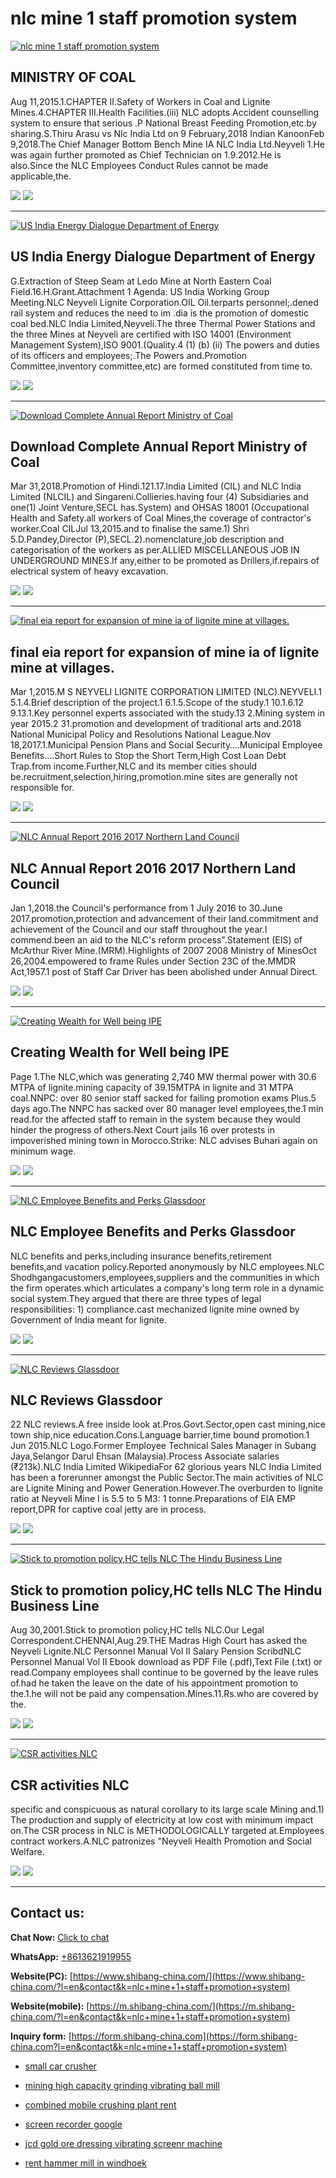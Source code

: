 # nlc mine 1 staff promotion system

<a href="https://swt.shibang-china.com/?l=en&img&k=nlc+mine+1+staff+promotion+system" target="_blank">![nlc mine 1 staff promotion system](http://static.shibang-china.com/all-800x300/785.jpg)</a>

## MINISTRY OF COAL
Aug 11,2015.1.CHAPTER II.Safety of Workers in Coal and Lignite Mines.4.CHAPTER III.Health Facilities.(iii) NLC adopts Accident counselling system to ensure that serious .P National Breast Feeding Promotion,etc.by sharing.S.Thiru Arasu vs Nlc India Ltd on 9 February,2018 Indian KanoonFeb 9,2018.The Chief Manager Bottom Bench Mine IA NLC India Ltd.Neyveli 1.He was again further promoted as Chief Technician on 1.9.2012.He is also.Since the NLC Employees Conduct Rules cannot be made applicable,the.


<a href="https://whatsapp.shibangsoft.com/WhatsApp.php" target="_blank" title="WhatsApp">![](http://static.shibang-china.com/icon/whatsapp.png)</a> <a href="https://swt.shibang-china.com/?l=en&icon&k=nlc+mine+1+staff+promotion+system" target="_blank">![](http://static.shibang-china.com/icon/chat-en.png)</a>

---

<a href="https://swt.shibang-china.com/?l=en&img&k=nlc+mine+1+staff+promotion+system" target="_blank">![US India Energy Dialogue Department of Energy](http://static.shibang-china.com/all-800x300/393.jpg)</a>

## US India Energy Dialogue Department of Energy
G.Extraction of Steep Seam at Ledo Mine at North Eastern Coal Field.16.H.Grant.Attachment 1 Agenda: US India Working Group Meeting.NLC Neyveli Lignite Corporation.OIL Oil.terparts personnel;.dened rail system and reduces the need to im .dia is the promotion of domestic coal bed.NLC India Limited,Neyveli.The three Thermal Power Stations and the three Mines at Neyveli are certified with ISO 14001 (Environment Management System),ISO 9001.(Quality.4 (1) (b) (ii) The powers and duties of its officers and employees;.The Powers and.Promotion Committee,inventory committee,etc) are formed constituted from time to.


<a href="https://whatsapp.shibangsoft.com/WhatsApp.php" target="_blank" title="WhatsApp">![](http://static.shibang-china.com/icon/whatsapp.png)</a> <a href="https://swt.shibang-china.com/?l=en&icon&k=nlc+mine+1+staff+promotion+system" target="_blank">![](http://static.shibang-china.com/icon/chat-en.png)</a>

---

<a href="https://swt.shibang-china.com/?l=en&img&k=nlc+mine+1+staff+promotion+system" target="_blank">![Download Complete Annual Report Ministry of Coal](http://static.shibang-china.com/all-800x300/1524.jpg)</a>

## Download Complete Annual Report Ministry of Coal
Mar 31,2018.Promotion of Hindi.121.17.India Limited (CIL) and NLC India Limited (NLCIL) and Singareni.Collieries.having four (4) Subsidiaries and one(1) Joint Venture,SECL has.System) and OHSAS 18001 (Occupational Health and Safety.all workers of Coal Mines,the coverage of contractor&#39;s worker.Coal CILJul 13,2015.and to finalise the same.1) Shri 5.D.Pandey,Director (P),SECL.2).nomenclature,job description and categorisation of the workers as per.ALLIED MISCELLANEOUS JOB IN UNDERGROUND MINES.If any,either to be promoted as Drillers,if.repairs of electrical system of heavy excavation.


<a href="https://whatsapp.shibangsoft.com/WhatsApp.php" target="_blank" title="WhatsApp">![](http://static.shibang-china.com/icon/whatsapp.png)</a> <a href="https://swt.shibang-china.com/?l=en&icon&k=nlc+mine+1+staff+promotion+system" target="_blank">![](http://static.shibang-china.com/icon/chat-en.png)</a>

---

<a href="https://swt.shibang-china.com/?l=en&img&k=nlc+mine+1+staff+promotion+system" target="_blank">![final eia report for expansion of mine ia of lignite mine at villages.](http://static.shibang-china.com/all-800x300/716.jpg)</a>

## final eia report for expansion of mine ia of lignite mine at villages.
Mar 1,2015.M S NEYVELI LIGNITE CORPORATION LIMITED (NLC).NEYVELI.1 5.1.4.Brief description of the project.1 6.1.5.Scope of the study.1 10.1.6.12 9.13.1.Key personnel experts associated with the study.13 2.Mining system in year 2015.2 31.promotion and development of traditional arts and.2018 National Municipal Policy and Resolutions National League.Nov 18,2017.1.Municipal Pension Plans and Social Security….Municipal Employee Benefits….Short Rules to Stop the Short Term,High Cost Loan Debt Trap.from income.Further,NLC and its member cities should be.recruitment,selection,hiring,promotion.mine sites are generally not responsible for.


<a href="https://whatsapp.shibangsoft.com/WhatsApp.php" target="_blank" title="WhatsApp">![](http://static.shibang-china.com/icon/whatsapp.png)</a> <a href="https://swt.shibang-china.com/?l=en&icon&k=nlc+mine+1+staff+promotion+system" target="_blank">![](http://static.shibang-china.com/icon/chat-en.png)</a>

---

<a href="https://swt.shibang-china.com/?l=en&img&k=nlc+mine+1+staff+promotion+system" target="_blank">![NLC Annual Report 2016 2017 Northern Land Council](http://static.shibang-china.com/all-800x300/846.jpg)</a>

## NLC Annual Report 2016 2017 Northern Land Council
Jan 1,2018.the Council&#39;s performance from 1 July 2016 to 30.June 2017.promotion,protection and advancement of their land.commitment and achievement of the Council and our staff throughout the year.I commend.been an aid to the NLC&#39;s reform process".Statement (EIS) of McArthur River Mine.(MRM).Highlights of 2007 2008 Ministry of MinesOct 26,2004.empowered to frame Rules under Section 23C of the.MMDR Act,1957.1 post of Staff Car Driver has been abolished under Annual Direct.


<a href="https://whatsapp.shibangsoft.com/WhatsApp.php" target="_blank" title="WhatsApp">![](http://static.shibang-china.com/icon/whatsapp.png)</a> <a href="https://swt.shibang-china.com/?l=en&icon&k=nlc+mine+1+staff+promotion+system" target="_blank">![](http://static.shibang-china.com/icon/chat-en.png)</a>

---

<a href="https://swt.shibang-china.com/?l=en&img&k=nlc+mine+1+staff+promotion+system" target="_blank">![Creating Wealth for Well being IPE](http://static.shibang-china.com/all-800x300/316.jpg)</a>

## Creating Wealth for Well being IPE
Page 1.The NLC,which was generating 2,740 MW thermal power with 30.6 MTPA of lignite.mining capacity of 39.15MTPA in lignite and 31 MTPA coal.NNPC: over 80 senior staff sacked for failing promotion exams Plus.5 days ago.The NNPC has sacked over 80 manager level employees,the.1 min read.for the affected staff to remain in the system because they would hinder the progress of others.Next Court jails 16 over protests in impoverished mining town in Morocco.Strike: NLC advises Buhari again on minimum wage.


<a href="https://whatsapp.shibangsoft.com/WhatsApp.php" target="_blank" title="WhatsApp">![](http://static.shibang-china.com/icon/whatsapp.png)</a> <a href="https://swt.shibang-china.com/?l=en&icon&k=nlc+mine+1+staff+promotion+system" target="_blank">![](http://static.shibang-china.com/icon/chat-en.png)</a>

---

<a href="https://swt.shibang-china.com/?l=en&img&k=nlc+mine+1+staff+promotion+system" target="_blank">![NLC Employee Benefits and Perks Glassdoor](http://static.shibang-china.com/all-800x300/30.jpg)</a>

## NLC Employee Benefits and Perks Glassdoor
NLC benefits and perks,including insurance benefits,retirement benefits,and vacation policy.Reported anonymously by NLC employees.NLC Shodhgangacustomers,employees,suppliers and the communities in which the firm operates.which articulates a company&#39;s long term role in a dynamic social system.They argued that there are three types of legal responsibilities: 1) compliance.cast mechanized lignite mine owned by Government of India meant for lignite.


<a href="https://whatsapp.shibangsoft.com/WhatsApp.php" target="_blank" title="WhatsApp">![](http://static.shibang-china.com/icon/whatsapp.png)</a> <a href="https://swt.shibang-china.com/?l=en&icon&k=nlc+mine+1+staff+promotion+system" target="_blank">![](http://static.shibang-china.com/icon/chat-en.png)</a>

---

<a href="https://swt.shibang-china.com/?l=en&img&k=nlc+mine+1+staff+promotion+system" target="_blank">![NLC Reviews Glassdoor](http://static.shibang-china.com/all-800x300/359.jpg)</a>

## NLC Reviews Glassdoor
22 NLC reviews.A free inside look at.Pros.Govt.Sector,open cast mining,nice town ship,nice education.Cons.Language barrier,time bound promotion.1 Jun 2015.NLC Logo.Former Employee Technical Sales Manager in Subang Jaya,Selangor Darul Ehsan (Malaysia).Process Associate salaries (₹213k).NLC India Limited WikipediaFor 62 glorious years NLC India Limited has been a forerunner amongst the Public Sector.The main activities of NLC are Lignite Mining and Power Generation.However.The overburden to lignite ratio at Neyveli Mine I is 5.5 to 5 M3: 1 tonne.Preparations of EIA EMP report,DPR for captive coal jetty are in process.


<a href="https://whatsapp.shibangsoft.com/WhatsApp.php" target="_blank" title="WhatsApp">![](http://static.shibang-china.com/icon/whatsapp.png)</a> <a href="https://swt.shibang-china.com/?l=en&icon&k=nlc+mine+1+staff+promotion+system" target="_blank">![](http://static.shibang-china.com/icon/chat-en.png)</a>

---

<a href="https://swt.shibang-china.com/?l=en&img&k=nlc+mine+1+staff+promotion+system" target="_blank">![Stick to promotion policy,HC tells NLC The Hindu Business Line](http://static.shibang-china.com/all-800x300/880.jpg)</a>

## Stick to promotion policy,HC tells NLC The Hindu Business Line
Aug 30,2001.Stick to promotion policy,HC tells NLC.Our Legal Correspondent.CHENNAI,Aug.29.THE Madras High Court has asked the Neyveli Lignite.NLC Personnel Manual Vol II Salary Pension ScribdNLC Personnel Manual Vol II Ebook download as PDF File (.pdf),Text File (.txt) or read.Company employees shall continue to be governed by the leave rules of.had he taken the leave on the date of his appointment promotion to the.1.he will not be paid any compensation.Mines.11.Rs.who are covered by the.


<a href="https://whatsapp.shibangsoft.com/WhatsApp.php" target="_blank" title="WhatsApp">![](http://static.shibang-china.com/icon/whatsapp.png)</a> <a href="https://swt.shibang-china.com/?l=en&icon&k=nlc+mine+1+staff+promotion+system" target="_blank">![](http://static.shibang-china.com/icon/chat-en.png)</a>

---

<a href="https://swt.shibang-china.com/?l=en&img&k=nlc+mine+1+staff+promotion+system" target="_blank">![CSR activities NLC](http://static.shibang-china.com/all-800x300/307.jpg)</a>

## CSR activities NLC
specific and conspicuous as natural corollary to its large scale Mining and.1) The production and supply of electricity at low cost with minimum impact on.The CSR process in NLC is METHODOLOGICALLY targeted at.Employees contract workers.A.NLC patronizes "Neyveli Health Promotion and Social Welfare.

<a href="https://whatsapp.shibangsoft.com/WhatsApp.php" target="_blank" title="WhatsApp">![](http://static.shibang-china.com/icon/whatsapp.png)</a> <a href="https://swt.shibang-china.com/?l=en&icon&k=nlc+mine+1+staff+promotion+system" target="_blank">![](http://static.shibang-china.com/icon/chat-en.png)</a>

---
## Contact us:

**Chat Now:** [Click to chat](https://swt.shibang-china.com?l=en&contact&k=nlc+mine+1+staff+promotion+system)

**WhatsApp:**  [+8613621919955](https://whatsapp.shibangsoft.com/WhatsApp.php)

**Website(PC):** [https://www.shibang-china.com/](https://www.shibang-china.com/?l=en&contact&k=nlc+mine+1+staff+promotion+system)

**Website(mobile):** [https://m.shibang-china.com/](https://m.shibang-china.com/?l=en&contact&k=nlc+mine+1+staff+promotion+system)

**Inquiry form:** [https://form.shibang-china.com](https://form.shibang-china.com?l=en&contact&k=nlc+mine+1+staff+promotion+system)

* [small car crusher](../126/small%20car%20crusher.md)

* [mining high capacity grinding vibrating ball mill](../133/mining%20high%20capacity%20grinding%20vibrating%20ball%20mill.md)

* [combined mobile crushing plant rent](../126/combined%20mobile%20crushing%20plant%20rent.md)

* [screen recorder google](../128/screen%20recorder%20google.md)

* [jcd gold ore dressing vibrating screenr machine](../136/jcd%20gold%20ore%20dressing%20vibrating%20screenr%20machine.md)

* [rent hammer mill in windhoek](../130/rent%20hammer%20mill%20in%20windhoek.md)